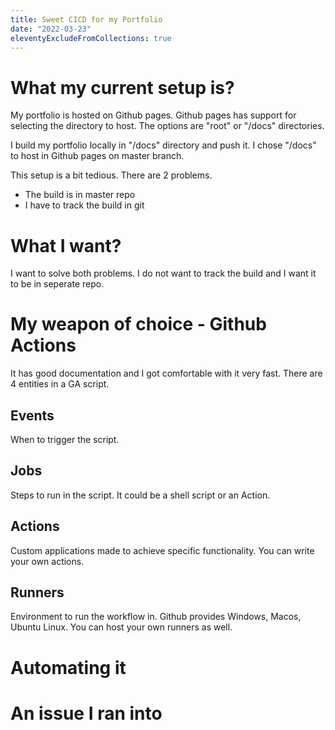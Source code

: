```yaml
---
title: Sweet CICD for my Portfolio
date: "2022-03-23"
eleventyExcludeFromCollections: true
---
```


# What my current setup is?
My portfolio is hosted on Github pages. Github pages has support for selecting the directory to host.
The options are "root" or "/docs" directories. 

I build my portfolio locally in "/docs" directory and push it. I chose "/docs" to host in Github pages on master branch.

This setup is a bit tedious. There are 2 problems.
- The build is in master repo
- I have to track the build in git

# What I want?
I want to solve both problems. I do not want to track the build and I want it to be in seperate repo.

# My weapon of choice - Github Actions
It has good documentation and I got comfortable with it very fast. There are 4 entities in a GA script.

## Events
When to trigger the script.

## Jobs
Steps to run in the script. It could be a shell script or an Action.

## Actions
Custom applications made to achieve specific functionality. You can write your own actions.

## Runners
Environment to run the workflow in. Github provides Windows, Macos, Ubuntu Linux. You can host your own runners as well.

# Automating it

# An issue I ran into
